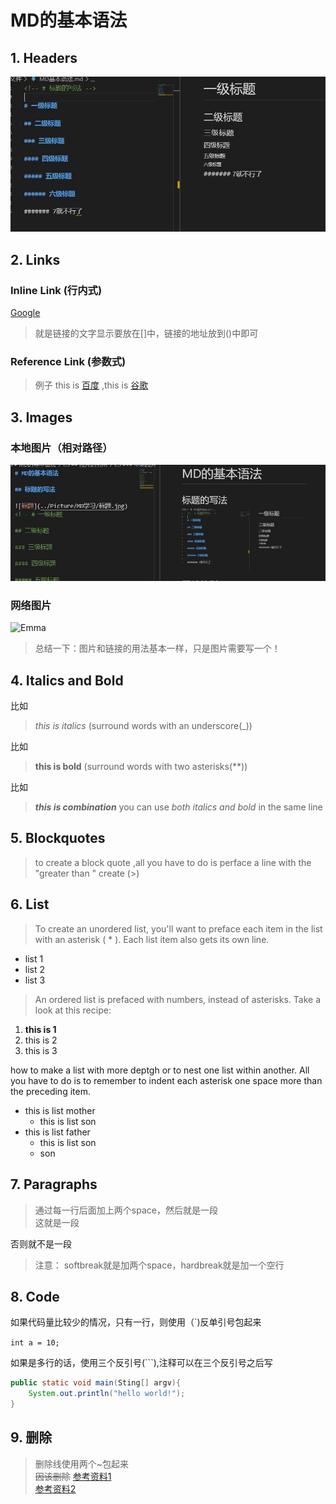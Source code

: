 # **MD的基本语法**

## 1. **Headers**

![标题](../Picture/MD学习/标题.jpg)
<!-- # 一级标题

## 二级标题

### 三级标题

#### 四级标题

##### 五级标题

###### 六级标题

####### 7就不行了 -->

## 2. **Links**

### Inline Link (行内式)

[Google](http://www.google.com)

> 就是链接的文字显示要放在[]中，链接的地址放到()中即可

### Reference Link (参数式)

[Baidu]: http://www.baidu.com
[Google]: http://www.google.com

>例子 this is [百度][Baidu] ,this is [谷歌][Google]

## 3. **Images**

### 本地图片（相对路径）

![标题](../Picture/MD学习/本地图片.jpg)

### 网络图片

![Emma][emma]

> 总结一下：图片和链接的用法基本一样，只是图片需要写一个！

[emma]: https://gimg2.baidu.com/image_search/src=http%3A%2F%2Fb-ssl.duitang.com%2Fuploads%2Fitem%2F201903%2F09%2F20190309104419_3GRKk.jpeg&refer=http%3A%2F%2Fb-ssl.duitang.com&app=2002&size=f9999,10000&q=a80&n=0&g=0n&fmt=jpeg?sec=1637137316&t=21315da1155909024886f52c8326e004

## **4. Italics and Bold**

比如

> _this is italics_ (surround words with an underscore(_))  

比如

> **this is bold** (surround words with two asterisks(**))

比如

> **_this is combination_** you can use _both italics and bold_ in the same line

## **5. Blockquotes**

>to create a block quote ,all you have to do is perface a line with the "greater than " create (>)

## **6. List**

> To create an unordered list, you'll want to preface each item in the list with an asterisk ( * ). Each list item also gets its own line.

* list 1
* list 2
* list 3

> An ordered list is prefaced with numbers, instead of asterisks. Take a look at this recipe:

1. **this is 1**
2. this is 2
3. this is 3

how to make a list with more deptgh or to nest one list within another.
All you have to do is to remember to indent each asterisk one space more than the preceding item.

* this is list mother
  * this is list son
* this is list  father
  * this is list son
  * son

## **7. Paragraphs**  

> 通过每一行后面加上两个space，然后就是一段  
这就是一段

否则就不是一段

> 注意： softbreak就是加两个space，hardbreak就是加一个空行

## **8. Code**

如果代码量比较少的情况，只有一行，则使用（`)反单引号包起来

` int a = 10; `

如果是多行的话，使用三个反引号(```),注释可以在三个反引号之后写

``` java
public static void main(Sting[] argv){
    System.out.println("hello world!");
}


```

## **9. 删除**

>删除线使用两个~包起来  
~~因该删除~~
> [参考资料1](https://www.markdowntutorial.com/lesson/6/)  
[参考资料2](https://www.cnblogs.com/liugang-vip/p/6337580.html)
